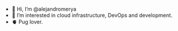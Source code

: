 - 👋 Hi, I’m @alejandromerya
- 👀 I’m interested in cloud infrastructure, DevOps and development.
- 🫀 Pug lover.

<!---
alejandromerya/alejandromerya is a ✨ special ✨ repository because its `README.md` (this file) appears on your GitHub profile.
You can click the Preview link to take a look at your changes.
--->
